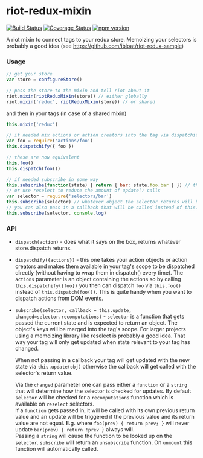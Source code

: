 riot-redux-mixin
================
[![Build Status](https://travis-ci.org/ibloat/riot-redux-mixin.svg?branch=master)](https://travis-ci.org/ibloat/riot-redux-mixin) [![Coverage Status](https://coveralls.io/repos/github/ibloat/riot-redux-mixin/badge.svg?branch=master)](https://coveralls.io/github/ibloat/riot-redux-mixin?branch=master) [![npm version](https://badge.fury.io/js/riot-redux-mixin.svg)](https://badge.fury.io/js/riot-redux-mixin)

A riot mixin to connect tags to your redux store.
Memoizing your selectors is probably a good idea (see
https://github.com/ibloat/riot-redux-sample)

### Usage

```js
// get your store
var store = configureStore()

// pass the store to the mixin and tell riot about it
riot.mixin(riotReduxMixin(store)) // either globally
riot.mixin('redux', riotReduxMixin(store)) // or shared
```
and then in your tags (in case of a shared mixin)
```js
this.mixin('redux')

// if needed mix actions or action creators into the tag via dispatchify
var foo = require('actions/foo')
this.dispatchify({ foo })

// these are now equivalent
this.foo()
this.dispatch(foo())

// if needed subscribe in some way
this.subscribe(function(state) { return { bar: state.foo.bar } }) // this.bar will be set on update
// or use reselect to reduce the amount of update() calls
var selector = require('selectors/bar')
this.subscribe(selector) // whatever object the selector returns will be merged into the tag
// you can also pass in a callback that will be called instead of this.update
this.subscribe(selector, console.log)
```

### API

* `dispatch(action)` - does what it says on the box, returns whatever
    store.dispatch returns.
* `dispatchify({actions})` - this one takes your action objects or action
    creators and makes them available in your tag's scope to be dispatched
    directly (without having to wrap them in dispatch() every time).
    The `actions` parameter is an object containing the actions so by calling
    `this.dispatchify({foo})` you then can dispatch `foo` via `this.foo()`
    instead of `this.dispatch(foo())`.
    This is quite handy when you want to dispatch actions from DOM events.
* `subscribe(selector, callback = this.update, changed=selector.recomputations)` -
    `selector` is a function that gets passed the current state and is expected
    to return an object.
    The object's keys will be merged into the tag's scope.
    For larger projects using a memoizing library like reselect is probably a good
    idea. That way your tag will only get updated when state relevant to your tag
    has changed.

    When not passing in a callback your tag will get updated with the new state
    via `this.update(obj)` otherwise the callback will get called with the selector's
    return value.

    Via the `changed` parameter one can pass either a `function` or a `string` that
    will determine how the selector is checked for updates.
    By default `selector` will be checked for a `recomputations` function which is
    available on `reselect` selectors.  
    If a `function` gets passed in, it will be called with its own previous return value
    and an update will be triggered if the previous value and its return value are not equal.
    E.g. where `foo(prev) { return prev; }` will never update `bar(prev) { return !prev }`
    always will.  
    Passing a `string` will cause the function to be looked up on the `selector`.
    `subscribe` will return an `unsubscribe` function. On `unmount` this function will
    automatically called.
